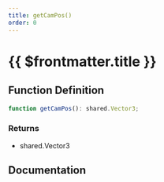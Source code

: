 ```yaml
---
title: getCamPos()
order: 0
---
```


# {{ $frontmatter.title }}

## Function Definition

```ts
function getCamPos(): shared.Vector3;
```

### Returns

* shared.Vector3

## Documentation

<!--@include: ./parts/getCamPos.md-->
